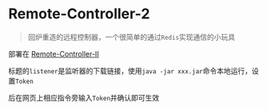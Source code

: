 # Remote-Controller-2
> 回炉重造的远程控制器，一个很简单的通过`Redis`实现通信的小玩具

部署在 [Remote-Controller-Ⅱ](39.106.160.174:8084)

标题的`listener`是监听器的下载链接，使用`java -jar xxx.jar`命令本地运行，设置`Token`

后在网页上相应指令旁输入`Token`并确认即可生效

